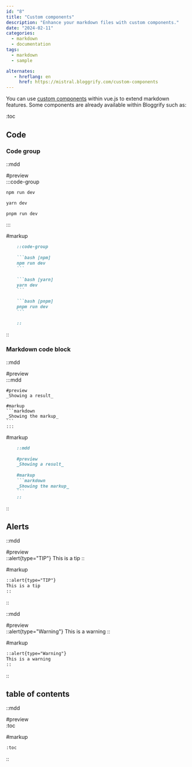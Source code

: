 ```yaml
---
id: "8"
title: "Custom components"
description: "Enhance your markdown files with custom components."
date: "2024-02-11"
categories:
  - markdown
  - documentation
tags:
  - markdown
  - sample

alternates:
   - hreflang: en
     href: https://mistral.bloggrify.com/custom-components
---
```


You can use [custom components](https://content.nuxt.com/usage/markdown#vue-components) within vue.js to extend markdown features. Some components are already available within Bloggrify such as:

:toc

## Code

### Code group

::mdd

#preview    
:::code-group

```bash [npm]
npm run dev
```

```bash [yarn]
yarn dev
```

```bash [pnpm]
pnpm run dev
```

:::

#markup
```markdown
    ::code-group
    
    ```bash [npm]
    npm run dev
    ```
    
    ```bash [yarn]
    yarn dev
    ```
    
    ```bash [pnpm]
    pnpm run dev
    ```
    
    ::
```
::




### Markdown code block

::mdd

#preview    
    :::mdd
    
    #preview    
    _Showing a result_
    
    #markup
    ```markdown
    _Showing the markup_
    ```
    :::

#markup
```markdown
    ::mdd
    
    #preview    
    _Showing a result_
    
    #markup
    ```markdown
    _Showing the markup_
    ```
    ::
```
::


## Alerts

::mdd

#preview    
::alert{type="TIP"}
This is a tip
::

#markup
```markdown
::alert{type="TIP"}
This is a tip
::
```
::

::mdd

#preview    
::alert{type="Warning"}
This is a warning
::

#markup
```markdown
::alert{type="Warning"}
This is a warning
::
```
::



## table of contents 

::mdd

#preview    
:toc

#markup
```markdown
:toc
```
::

